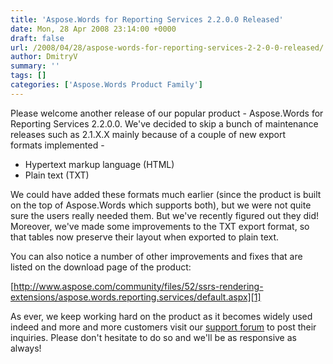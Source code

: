 ```yaml
---
title: 'Aspose.Words for Reporting Services 2.2.0.0 Released'
date: Mon, 28 Apr 2008 23:14:00 +0000
draft: false
url: /2008/04/28/aspose-words-for-reporting-services-2-2-0-0-released/
author: DmitryV
summary: ''
tags: []
categories: ['Aspose.Words Product Family']
---
```


Please welcome another release of our popular product - Aspose.Words for Reporting Services 2.2.0.0. We've decided to skip a bunch of maintenance releases such as 2.1.X.X mainly because of a couple of new export formats implemented -

*   Hypertext markup language (HTML)
*   Plain text (TXT)

We could have added these formats much earlier (since the product is built on the top of Aspose.Words which supports both), but we were not quite sure the users really needed them. But we've recently figured out they did! Moreover, we've made some improvements to the TXT export format, so that tables now preserve their layout when exported to plain text.

You can also notice a number of other improvements and fixes that are listed on the download page of the product:

[http://www.aspose.com/community/files/52/ssrs-rendering-extensions/aspose.words.reporting.services/default.aspx][1]

As ever, we keep working hard on the product as it becomes widely used indeed and more and more customers visit our [support forum][2] to post their inquiries. Please don't hesitate to do so and we'll be as responsive as always!




[1]: http://www.aspose.com/community/files/52/ssrs-rendering-extensions/aspose.words.reporting.services/default.aspx
[2]: http://www.aspose.com/community/forums/aspose.words-for-.net-java-and-reporting-services/75/showforum.aspx




